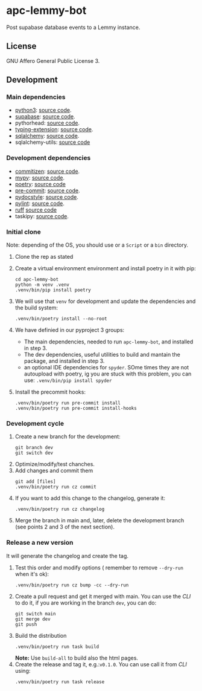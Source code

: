 # apc-lemmy-bot
Post supabase database events to a Lemmy instance.

## License
GNU Affero General Public License 3.

## Development

### Main dependencies
- [python3](https://www.python.org):
  [source code](https://github.com/python/).
- [supabase](https://supabase.com/docs/reference/python/introduction):
  [source code](https://github.com/supabase-community/supabase-py).
- pythorhead:
  [source code](https://github.com/db0/pythorhead).
- [typing-extension](https://typing-extensions.readthedocs.io/):
  [source code](https://github.com/python/typing_extensions).
- [sqlalchemy](https://www.sqlalchemy.org/):
  [source code](https://github.com/sqlalchemy/sqlalchemy).
- sqlalchemy-utils:
  [source code](https://github.com/kvesteri/sqlalchemy-utils)


### Development dependencies
- [commitizen](https://commitizen-tools.github.io/commitizen/):
  [source code](https://github.com/commitizen-tools/commitizen).
- [mypy](https://www.mypy-lang.org/):
  [source code](https://github.com/python/mypy).
- [poetry](https://python-poetry.org/):
  [source code](https://github.com/python-poetry/poetry)
- [pre-commit](https://pre-commit.com/):
  [source code](https://github.com/pre-commit/pre-commit).
- [pydocstyle](http://www.pydocstyle.org/):
  [source code](https://github.com/PyCQA/pydocstyle).
- [pylint](https://pylint.org/):
  [source code](https://github.com/pylint-dev/pylint).
- [ruff](https://docs.astral.sh/ruff/)
  [source code](https://github.com/astral-sh/ruff)
- taskipy:
  [source code](https://github.com/taskipy/taskipy).


### Initial clone
Note: depending of the OS, you should use or a `Script` or a `bin` directory.
1. Clone the rep as stated
2. Create a virtual environment environment and install poetry in it with pip:
   ```
   cd apc-lemmy-bot
   python -m venv .venv
   .venv/bin/pip install poetry
   ```

3. We will use that `venv` for development and update the dependencies and
   the build system:
   ```
   .venv/bin/poetry install --no-root
   ```
4. We have definied in our pyproject 3 groups:
   - The main dependencies, needed to run `apc-lemmy-bot`, and installed in
     step 3.
   - The dev dependencies, useful utilities to build and mantain the package,
     and installed in step 3.
   - an optional IDE dependencies for `spyder`. SOme times they are not
    autoupload with poetry, ig you are stuck with this problem, you can use:
    `.venv/bin/pip install spyder`
5. Install the precommit hooks:
   ```
   .venv/bin/poetry run pre-commit install
   .venv/bin/poetry run pre-commit install-hooks
   ```

### Development cycle
1. Create a new branch for the development:
   ```
   git branch dev
   git switch dev
   ```
2. Optimize/modify/test chanches.
3. Add changes and commit them
   ```
   git add [files]
   .venv/bin/poetry run cz commit
   ```
4. If you want to add this change to the changelog, generate it:
   ```
   .venv/bin/poetry run cz changelog
   ```
5. Merge the branch in main and, later, delete the development branch (see
   points 2 and 3 of the next section).

### Release a new version
It will generate the changelog and create the tag.
1. Test this order and modify options ( remember to remove `--dry-run`
   when it's ok):
   ```
   .venv/bin/poetry run cz bump -cc --dry-run
   ```
2. Create a pull request and get it merged with main.
   You can use the *CLI* to do it, if you are working in the branch
   `dev`, you can do:
   ```
   git switch main
   git merge dev
   git push
   ```
3. Build the distribution
   ```
   .venv/bin/poetry run task build
   ```
   **Note:** Use `build-all` to build also the html pages.
4. Create the release and tag it, e.g.:`v0.1.0`. You can use call it
   from *CLI* using:
   ```
   .venv/bin/poetry run task release
   ```

